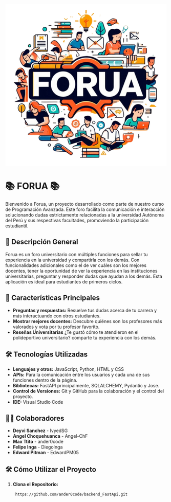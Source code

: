 <p align="center">
  <img src="./frontend/assets/img/imagen-forua.webp">
</p>

# 📚 FORUA 📚

Bienvenido a Forua, un proyecto desarrollado como parte de nuestro curso de Programación Avanzada. Este foro facilita la comunicación e interacción solucionando dudas estrictamente relacionadas a la universidad Autónoma del Perú y sus respectivas facultades, promoviendo la participación estudiantil.

## 📖 Descripción General

Forua es un foro universitario con múltiples funciones para sellar tu experiencia en la universidad y compartirla con los demás. Con funcionalidades adicionales como el de ver cuáles son los mejores docentes, tener la oportunidad de ver la experiencia en las instituciones universitarias, preguntar y responder dudas que ayudan a los demás. Esta aplicación es ideal para estudiantes de primeros ciclos.

## 🚀 Características Principales

- **Preguntas y respuestas:** Resuelve tus dudas acerca de tu carrera y más interactuando con otros estudiantes.
- **Mostrar mejores docentes:** Descubre quiénes son los profesores más valorados y vota por tu profesor favorito.
- **Reseñas Universitarias** ¿Te gustó cómo te atendieron en el polideportivo universitario? comparte tu experiencia con los demás.

## 🛠️ Tecnologías Utilizadas

- **Lenguajes y otros:** JavaScript, Python, HTML y CSS
- **APIs:** Para la comunicación entre los usuarios y cada una de sus funciones dentro de la página.
- **Bibliotecas:** FastAPI principalmente, SQLALCHEMY, Pydantic y Jose.
- **Control de Versiones:** Git y GitHub para la colaboración y el control del proyecto.
- **IDE:** Visual Studio Code
## 🙍‍♂️ Colaboradores

- **Deyvi Sanchez** - IvyedSG
- **Angel Choquehuanca** - Angel-ChF
- **Max Ttito** - ander0code
- **Felipe Inga** - DiegoInga
- **Edward Pitman** - EdwardPM05

## 🛠️ Cómo Utilizar el Proyecto

1. **Clona el Repositorio:**
   ```bash
    https://github.com/ander0code/backend_FastApi.git
